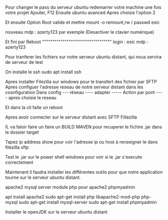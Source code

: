 

Pour changer le pass du serveur ubuntu
redemarrer votre machine une fois votre projet Ajouter, F12
Ensuite ubuntu avanced
Apres choisie l'option 2

Et ensuite Option Root
valide et mettre
mount -o remount,rw /
passwd esic

nouveau mdp : azerty123 par exemple (Desactiver le clavier numérique)

Et fini par Reboot
""""""""""""""""""""""""""""""""""
login : esic
mdp : azerty123


Pour tranferer les fichiers sur notre serveur ubuntu distant, qui nous servira de serveur de test

On installe le ssh
sudo apt install ssh

Apres installer Filezilla sur windows pour le transfert des fichier par SFTP
Apres configuer l'adresse reseau de notre serveur distant dans les cosnfiguration
Dans config --- réseau ---- adapter ----- Action par pont ---- apres choisie le reseau

Et dans la cli faite un reboot


Apres avoir connecter sur le serveur distant avec SFTP Fillezilla

IL va faloir faire un faire un BUILD MAVEN pour recuperer le fichire .jar dans le dossier target

Tapez ip address show pour voir l'adresse ip ou  host à renseigner le dans filezilla sftp

Test le .jar sur le power shell windows pour voir si le .jar s'execute correctement

Maintenant il faudra installer les différentes outils pour que notre application tourne sur le serveur ubuntu distant.

apache2
mysql server
module php pour apache2
phpmyadmin

apt install apache2
sudo apt-get install php libapache2-mod-php php-mysql
sudo apt-get install mysql-server
sudo apt-get install phpmyadmin


Installer le openJDK sur le serveur ubuntu distant
